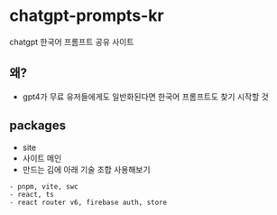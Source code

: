 # chatgpt-prompts-kr

chatgpt 한국어 프롬프트 공유 사이트

## 왜?

- gpt4가 무료 유저들에게도 일반화된다면 한국어 프롬프트도 찾기 시작할 것

## packages

- site
- 사이트 메인
- 만드는 김에 아래 기술 조합 사용해보기

```
- pnpm, vite, swc
- react, ts
- react router v6, firebase auth, store
```

